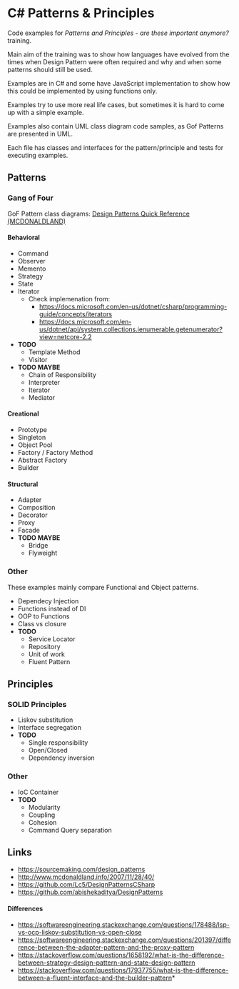 # C# Patterns & Principles

Code examples for _Patterns and Principles - are these important anymore?_ training.

Main aim of the training was to show how languages have evolved from the times when Design Pattern were often required and why and when some patterns should still be used.

Examples are in C# and some have JavaScript implementation to show how this could be implemented by using functions only. 

Examples try to use more real life cases, but sometimes it is hard to come up with a simple example.

Examples also contain UML class diagram code samples, as Gof Patterns are presented in UML. 

Each file has classes and interfaces for the pattern/principle and tests for executing examples.

## Patterns

### Gang of Four

GoF Pattern class diagrams: [Design Patterns Quick Reference (MCDONALDLAND)](
http://www.mcdonaldland.info/2007/11/28/40/)

#### Behavioral

  * Command
  * Observer
  * Memento
  * Strategy
  * State
  * Iterator
    * Check implemenation from: 
      * https://docs.microsoft.com/en-us/dotnet/csharp/programming-guide/concepts/iterators
      * https://docs.microsoft.com/en-us/dotnet/api/system.collections.ienumerable.getenumerator?view=netcore-2.2    
  * __TODO__
    * Template Method
    * Visitor
  * __TODO MAYBE__
    * Chain of Responsibility
    * Interpreter
    * Iterator
    * Mediator

#### Creational

  * Prototype
  * Singleton
  * Object Pool
  * Factory / Factory Method
  * Abstract Factory
  * Builder

#### Structural

  * Adapter
  * Composition
  * Decorator
  * Proxy
  * Facade
  * __TODO MAYBE__
    * Bridge
    * Flyweight

### Other

These examples mainly compare Functional and Object patterns.

  * Dependecy Injection
  * Functions instead of DI
  * OOP to Functions
  * Class vs closure
  * __TODO__
	* Service Locator
	* Repository
    * Unit of work
    * Fluent Pattern

## Principles

### SOLID Principles

  * Liskov substitution
  * Interface segregation
  * __TODO__
    * Single responsibility
    * Open/Closed
    * Dependency inversion

### Other
 
  * IoC Container
  * __TODO__
    * Modularity 
    * Coupling
    * Cohesion
    * Command Query separation

## Links

* https://sourcemaking.com/design_patterns
* http://www.mcdonaldland.info/2007/11/28/40/
* https://github.com/Lc5/DesignPatternsCSharp
* https://github.com/abishekaditya/DesignPatterns

#### Differences

* https://softwareengineering.stackexchange.com/questions/178488/lsp-vs-ocp-liskov-substitution-vs-open-close
* https://softwareengineering.stackexchange.com/questions/201397/difference-between-the-adapter-pattern-and-the-proxy-pattern
* https://stackoverflow.com/questions/1658192/what-is-the-difference-between-strategy-design-pattern-and-state-design-pattern
 * https://stackoverflow.com/questions/17937755/what-is-the-difference-between-a-fluent-interface-and-the-builder-pattern*